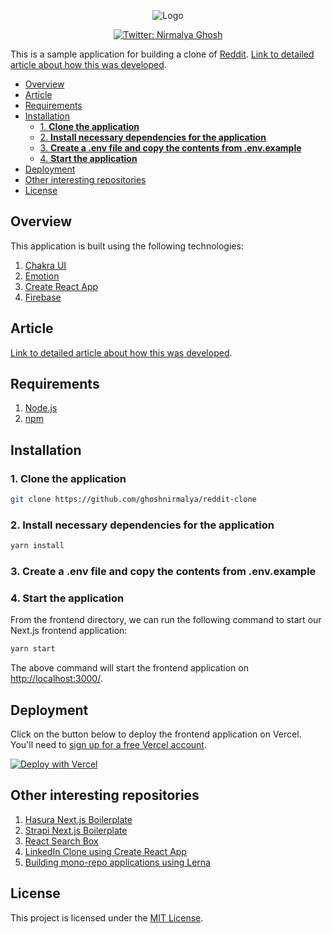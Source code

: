 <p align="center">
  <img src="https://user-images.githubusercontent.com/6391763/94993443-a542d100-05ae-11eb-8304-9280498d68f7.png" alt="Logo"/>
</p>

<p align="center">
  <a href="https://twitter.com/nirmalyaghosh23">
    <img alt="Twitter: Nirmalya Ghosh" src="https://img.shields.io/twitter/follow/nirmalyaghosh23.svg?style=social" target="_blank" />
  </a>
</p>

This is a sample application for building a clone of [Reddit](https://www.reddit.com/). [Link to detailed article about how this was developed](https://www.sitepoint.com/reddit-clone-react-firebase/).

<!-- START doctoc generated TOC please keep comment here to allow auto update -->
<!-- DON'T EDIT THIS SECTION, INSTEAD RE-RUN doctoc TO UPDATE -->


- [Overview](#overview)
- [Article](#article)
- [Requirements](#requirements)
- [Installation](#installation)
  - [1. **Clone the application**](#1-clone-the-application)
  - [2. **Install necessary dependencies for the application**](#2-install-necessary-dependencies-for-the-application)
  - [3. **Create a .env file and copy the contents from .env.example**](#3-create-a-env-file-and-copy-the-contents-from-envexample)
  - [4. **Start the application**](#4-start-the-application)
- [Deployment](#deployment)
- [Other interesting repositories](#other-interesting-repositories)
- [License](#license)

<!-- END doctoc generated TOC please keep comment here to allow auto update -->

## Overview

This application is built using the following technologies:

1. [Chakra UI](https://chakra-ui.com/)
2. [Emotion](https://emotion.sh/)
3. [Create React App](https://create-react-app.dev/)
4. [Firebase](https://firebase.google.com/)

## Article

[Link to detailed article about how this was developed](https://www.sitepoint.com/reddit-clone-react-firebase/).

## Requirements

1. [Node.js](https://nodejs.org/)
2. [npm](https://www.npmjs.com/)

## Installation

### 1. **Clone the application**

```sh
git clone https://github.com/ghoshnirmalya/reddit-clone
```

### 2. **Install necessary dependencies for the application**

```sh
yarn install
```

### 3. **Create a .env file and copy the contents from .env.example**

### 4. **Start the application**

From the frontend directory, we can run the following command to start our Next.js frontend application:

```sh
yarn start
```

The above command will start the frontend application on [http://localhost:3000/](http://localhost:3000).

## Deployment

Click on the button below to deploy the frontend application on Vercel. You'll need to [sign up for a free Vercel account](https://vercel.com/signup/).

[![Deploy with Vercel](https://vercel.com/button)](https://vercel.com/import/git?s=https%3A%2F%2Fgithub.com%2Fghoshnirmalya%2Fnextjs-hasura-boilerplate%2Ftree%2Fmaster%2Ffrontend&env=REACT_APP_FIREBASE_API_KEY,REACT_APP_FIREBASE_AUTH_DOMAIN,REACT_APP_FIREBASE_PROJECT_ID,REACT_APP_FIREBASE_STORAGE_BUCKET,REACT_APP_FIREBASE_MESSAGING_SENDER_IDREACT_APP_FIREBASE_APP_ID,REACT_APP_FIREBASE_MEASUREMENT_ID&project-name=reddit-clone&repo-name=reddit-clone)

## Other interesting repositories

1. [Hasura Next.js Boilerplate](https://github.com/ghoshnirmalya/nextjs-hasura-trello-clone)
2. [Strapi Next.js Boilerplate](https://github.com/ghoshnirmalya/nextjs-strapi-boilerplate)
3. [React Search Box](https://github.com/ghoshnirmalya/react-search-box)
4. [LinkedIn Clone using Create React App](https://github.com/ghoshnirmalya/linkedin-clone-react-frontend)
5. [Building mono-repo applications using Lerna](https://github.com/ghoshnirmalya/building-monorepos-using-lerna)

## License

This project is licensed under the [MIT License](https://opensource.org/licenses/MIT).
